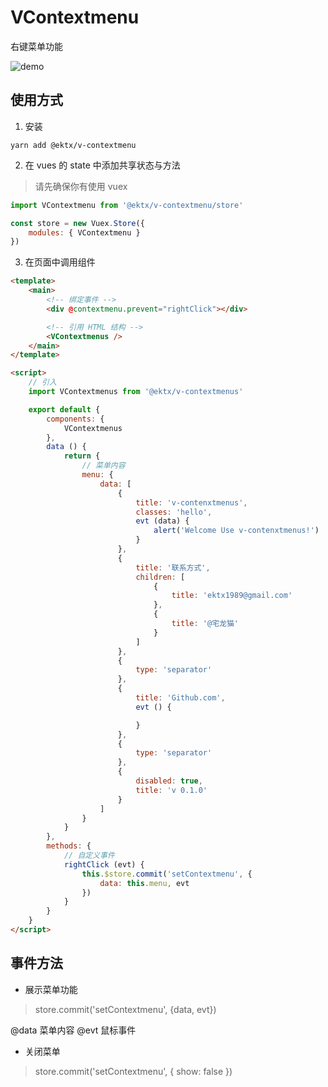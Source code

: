 # VContextmenu

右键菜单功能

![demo](http://wx2.sinaimg.cn/mw690/9444af88gy1frnp17o49hg20fv08tgnn.gif)

## 使用方式

1. 安装

```shell
yarn add @ektx/v-contextmenu
```

2. 在 vues 的 state 中添加共享状态与方法

> 请先确保你有使用 vuex

```javascript
import VContextmenu from '@ektx/v-contextmenu/store'

const store = new Vuex.Store({
	modules: { VContextmenu }
})
```

3. 在页面中调用组件

```html
<template>
	<main>
		<!-- 绑定事件 -->
		<div @contextmenu.prevent="rightClick"></div>

		<!-- 引用 HTML 结构 -->
		<VContextmenus />
	</main>
</template>

<script>
	// 引入
	import VContextmenus from '@ektx/v-contextmenus'

	export default {
		components: {
			VContextmenus
		},
		data () {
			return {
				// 菜单内容
				menu: {
					data: [
						{
							title: 'v-contenxtmenus',
							classes: 'hello',
							evt (data) {
								alert('Welcome Use v-contenxtmenus!')
							}
						},
						{
							title: '联系方式',
							children: [
								{
									title: 'ektx1989@gmail.com'
								},
								{
									title: '@宅龙猫'
								}
							]
						},
						{
							type: 'separator'
						},
						{
							title: 'Github.com',
							evt () {

							}
						},
						{
							type: 'separator'
						},
						{
							disabled: true,
							title: 'v 0.1.0'
						}
					]
				}
			}
		},
		methods: {
			// 自定义事件
			rightClick (evt) {
				this.$store.commit('setContextmenu', {
					data: this.menu, evt
				})
			}
		}
	}
</script>
```

## 事件方法

* 展示菜单功能

> store.commit('setContextmenu', {data, evt})

@data 菜单内容
@evt 鼠标事件


* 关闭菜单

> store.commit('setContextmenu', { show: false })

